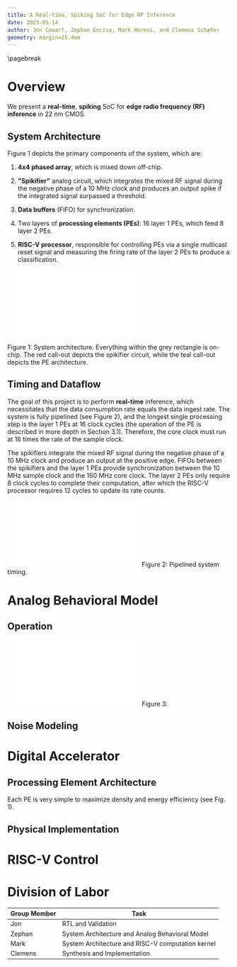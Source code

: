```yaml
---
title: A Real-time, Spiking SoC for Edge RF Inference
date: 2023-05-14
author: Jon Cowart, Zephan Enciso, Mark Horeni, and Clemens Schæfer
geometry: margin=25.4mm
---
```


\pagebreak

#   Overview

We present a **real-time**, **spiking** SoC for **edge radio frequency (RF)
inference** in 22 nm CMOS.

##  System Architecture

Figure 1 depicts the primary components of the system, which are:

1. **4x4 phased array**, which is mixed down off-chip.

2. **"Spikifier"** analog circuit, which integrates the mixed RF signal during the
   negative phase of a 10 MHz clock and produces an output spike if the
   integrated signal surpassed a threshold.

3. **Data buffers** (FIFO) for synchronization.

4. Two layers of **processing elements (PEs)**: 16 layer 1 PEs, which feed 8 layer 2
   PEs.

5. **RISC-V processor**, responsible for controlling PEs via a single multicast
   reset signal and measuring the firing rate of the layer 2 PEs to produce a
   classification.

![](./System_Overview.pdf)

Figure 1: System architecture.  Everything within the grey rectangle is on-chip.
The red call-out depicts the spikifier circuit, while the teal call-out depicts
the PE architecture.

##  Timing and Dataflow

The goal of this project is to perform **real-time** inference, which
necessitates that the data consumption rate equals the data ingest rate.  The
system is fully pipelined (see Figure 2), and the longest single processing step
is the layer 1 PEs at 16 clock cycles (the operation of the PE is described in
more depth in Section 3.1).  Therefore, the core clock must run at 16 times
the rate of the sample clock. 

The spikifiers integrate the mixed RF signal during the negative phase of a 10
MHz clock and produce an output at the positive edge.  FIFOs between the
spikifiers and the layer 1 PEs provide synchronization between the 10 MHz sample
clock and the 160 MHz core clock.  The layer 2 PEs only require 8 clock cycles
to complete their computation, after which the RISC-V processor requires 12
cycles to update its rate counts.

![](./Timing.pdf)
Figure 2: Pipelined system timing.


#   Analog Behavioral Model

##  Operation
![](./Analog_Behavior.pdf)
Figure 3:

##  Noise Modeling


#   Digital Accelerator

##  Processing Element Architecture

Each PE is very simple to maximize density and energy efficiency (see Fig. 1).

##  Physical Implementation


#   RISC-V Control


#   Division of Labor

| Group Member  | Task                                                      |
|---------------|-----------------------------------------------------------|
| Jon           | RTL and Validation                                        |
| Zephan        | System Architecture and Analog Behavioral Model           |
| Mark          | System Architecture and RISC-V computation kernel         |
| Clemens       | Synthesis and Implementation                              |

